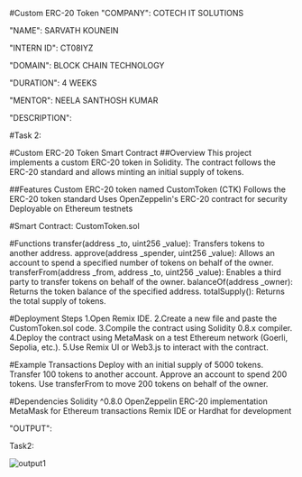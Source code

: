 #Custom ERC-20 Token 
"COMPANY": COTECH IT SOLUTIONS

"NAME": SARVATH KOUNEIN

"INTERN ID": CT08IYZ

"DOMAIN": BLOCK CHAIN TECHNOLOGY

"DURATION": 4 WEEKS

"MENTOR": NEELA SANTHOSH KUMAR

"DESCRIPTION":

#Task 2:

#Custom ERC-20 Token Smart Contract
##Overview
This project implements a custom ERC-20 token in Solidity. The contract follows the ERC-20 standard and allows minting an initial supply of tokens.

##Features
Custom ERC-20 token named CustomToken (CTK)
Follows the ERC-20 token standard
Uses OpenZeppelin's ERC-20 contract for security
Deployable on Ethereum testnets

#Smart Contract: CustomToken.sol

#Functions
transfer(address _to, uint256 _value): Transfers tokens to another address.
approve(address _spender, uint256 _value): Allows an account to spend a specified number of tokens on behalf of the owner.
transferFrom(address _from, address _to, uint256 _value): Enables a third party to transfer tokens on behalf of the owner.
balanceOf(address _owner): Returns the token balance of the specified address.
totalSupply(): Returns the total supply of tokens.

#Deployment Steps
1.Open Remix IDE.
2.Create a new file and paste the CustomToken.sol code.
3.Compile the contract using Solidity 0.8.x compiler.
4.Deploy the contract using MetaMask on a test Ethereum network (Goerli, Sepolia, etc.).
5.Use Remix UI or Web3.js to interact with the contract.

#Example Transactions
Deploy with an initial supply of 5000 tokens.
Transfer 100 tokens to another account.
Approve an account to spend 200 tokens.
Use transferFrom to move 200 tokens on behalf of the owner.

#Dependencies
Solidity ^0.8.0
OpenZeppelin ERC-20 implementation
MetaMask for Ethereum transactions
Remix IDE or Hardhat for development

"OUTPUT":

Task2:

![output1](https://github.com/user-attachments/assets/464ed779-2656-4efd-8489-42590bb15f50)
